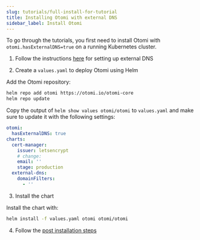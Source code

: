 ```yaml
---
slug: tutorials/full-install-for-tutorial
title: Installing Otomi with external DNS
sidebar_label: Install Otomi
---
```


To go through the tutorials, you first need to install Otomi with `otomi.hasExternalDNS=true` on a running Kubernetes cluster.

1. Follow the instructions [here](/docs/installation/optional) for setting up external DNS

2. Create a `values.yaml` to deploy Otomi using Helm

Add the Otomi repository:

```bash
helm repo add otomi https://otomi.io/otomi-core
helm repo update
```

Copy the output of `helm show values otomi/otomi` to `values.yaml` and make sure to update it with the following settings:

```yaml
otomi:
  hasExternalDNS: true
charts:
  cert-manager:
    issuer: letsencrypt
    # change:
    email: ''
    stage: production
  external-dns:
    domainFilters:
      - ''
```

3. Install the chart

Install the chart with:

```bash
helm install -f values.yaml otomi otomi/otomi
```

4. Follow the [post installation steps](/docs/installation/post-install/)
